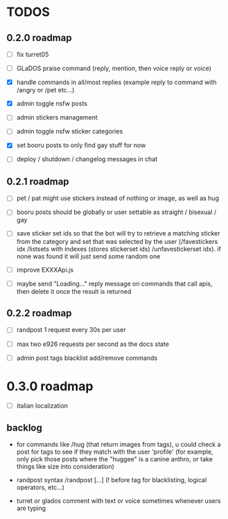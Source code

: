 # TODOS

## 0.2.0 roadmap
- [ ] fix turret05

- [ ] GLaDOS praise command (reply, mention, then voice reply or voice)

- [x] handle commands in all/most replies (example reply to command with /angry or /pet etc...)

- [x] admin toggle nsfw posts

- [ ] admin stickers management

- [ ] admin toggle nsfw sticker categories

- [x] set booru posts to only find gay stuff for now

- [ ] deploy / shutdown / changelog messages in chat


## 0.2.1 roadmap

- [ ] pet / pat might use stickers instead of nothing or image, as well as hug

- [ ] booru posts should be globally or user settable as straight / bisexual / gay

- [ ] save sticker set ids so that the bot will try to retrieve a matching sticker from the category and set that was selected by the user (/favestickers idx /listsets with indexes (stores stickerset ids) /unfavestickerset idx). if none was found it will just send some random one

- [ ] improve EXXXApi.js

- [ ] maybe send "Loading..." reply message on commands that call apis, then delete it once the result is returned


## 0.2.2 roadmap

- [ ] randpost 1 request every 30s per user

- [ ] max two e926 requests per second as the docs state

- [ ] admin post tags blacklist add/remove commands


# 0.3.0 roadmap
- [ ] italian localization


## backlog
- for commands like /hug (that return images from tags), u could check a post for tags to see if they match with the user 'profile' (for example, only pick those posts where the "huggee" is a canine anthro, or take things like size into consideration)

- randpost syntax
/randpost [...]  (! before tag for blacklisting, logical operators, etc...)

- turret or glados comment with text or voice sometimes whenever users are typing
